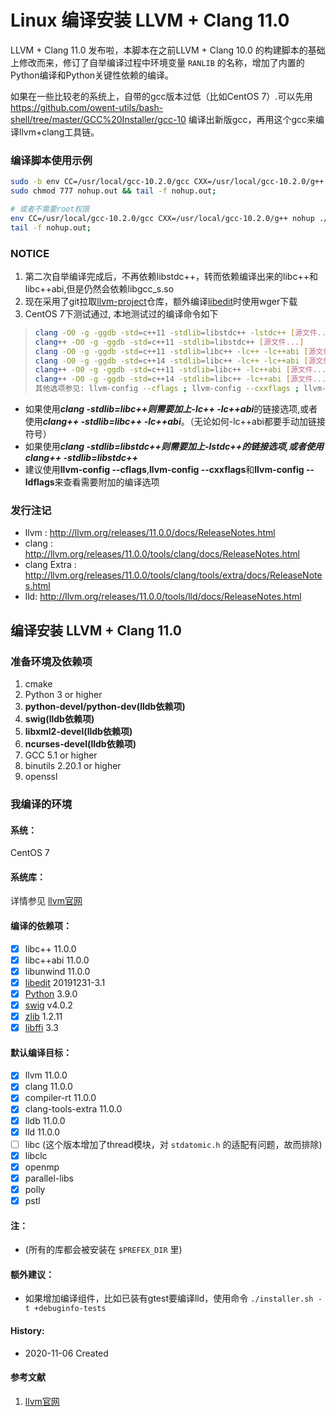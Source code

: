 Linux 编译安装 LLVM + Clang 11.0
======

LLVM + Clang 11.0 发布啦，本脚本在之前LLVM + Clang 10.0 的构建脚本的基础上修改而来，修订了自举编译过程中环境变量 ```RANLIB``` 的名称，增加了内置的Python编译和Python关键性依赖的编译。

如果在一些比较老的系统上，自带的gcc版本过低（比如CentOS 7）.可以先用 https://github.com/owent-utils/bash-shell/tree/master/GCC%20Installer/gcc-10 编译出新版gcc，再用这个gcc来编译llvm+clang工具链。

### 编译脚本使用示例

```bash
sudo -b env CC=/usr/local/gcc-10.2.0/gcc CXX=/usr/local/gcc-10.2.0/g++ nohup ./installer.sh
sudo chmod 777 nohup.out && tail -f nohup.out;

# 或者不需要root权限
env CC=/usr/local/gcc-10.2.0/gcc CXX=/usr/local/gcc-10.2.0/g++ nohup ./installer.sh -p $HOME/prebuilt/llvm-11.0 &
tail -f nohup.out;
```

### NOTICE

1. 第二次自举编译完成后，不再依赖libstdc++，转而依赖编译出来的libc++和libc++abi,但是仍然会依赖libgcc_s.so
2. 现在采用了git拉取[llvm-project][1]仓库，额外编译[libedit][2]时使用wger下载
3. CentOS 7下测试通过, 本地测试过的编译命令如下

> ```bash
> clang -O0 -g -ggdb -std=c++11 -stdlib=libstdc++ -lstdc++ [源文件...]
> clang++ -O0 -g -ggdb -std=c++11 -stdlib=libstdc++ [源文件...]
> clang -O0 -g -ggdb -std=c++11 -stdlib=libc++ -lc++ -lc++abi [源文件...]
> clang -O0 -g -ggdb -std=c++14 -stdlib=libc++ -lc++ -lc++abi [源文件...]
> clang++ -O0 -g -ggdb -std=c++11 -stdlib=libc++ -lc++abi [源文件...]
> clang++ -O0 -g -ggdb -std=c++14 -stdlib=libc++ -lc++abi [源文件...]
> 其他选项参见: llvm-config --cflags ; llvm-config --cxxflags ; llvm-config --ldflags
> ```

* 如果使用***clang -stdlib=libc++***则需要加上***-lc++ -lc++abi***的链接选项,或者使用***clang++ -stdlib=libc++ -lc++abi***。（无论如何-lc++abi都要手动加链接符号）
* 如果使用***clang -stdlib=libstdc++***则需要加上***-lstdc++***的链接选项,或者使用***clang++ -stdlib=libstdc++***
* 建议使用**llvm-config --cflags**,**llvm-config --cxxflags**和**llvm-config --ldflags**来查看需要附加的编译选项

### 发行注记

+ llvm : http://llvm.org/releases/11.0.0/docs/ReleaseNotes.html
+ clang : http://llvm.org/releases/11.0.0/tools/clang/docs/ReleaseNotes.html
+ clang Extra : http://llvm.org/releases/11.0.0/tools/clang/tools/extra/docs/ReleaseNotes.html
+ lld: http://llvm.org/releases/11.0.0/tools/lld/docs/ReleaseNotes.html

## 编译安装 LLVM + Clang 11.0

### 准备环境及依赖项

1. cmake
2. Python 3 or higher
3. **python-devel/python-dev(lldb依赖项)**
4. **swig(lldb依赖项)**
5. **libxml2-devel(lldb依赖项)**
6. **ncurses-devel(lldb依赖项)**
7. GCC 5.1 or higher
8. binutils 2.20.1 or higher
9. openssl

### 我编译的环境

#### 系统：

CentOS 7

#### 系统库：

详情参见 [llvm官网](http://llvm.org/)

#### 编译的依赖项：

+ [x] libc++ 11.0.0
+ [x] libc++abi 11.0.0
+ [x] libunwind 11.0.0
+ [x] [libedit][2] 20191231-3.1
+ [x] [Python][3] 3.9.0
+ [x] [swig][4] v4.0.2
+ [x] [zlib][5] 1.2.11
+ [x] [libffi][6] 3.3

#### 默认编译目标：

+ [x] llvm 11.0.0
+ [x] clang 11.0.0
+ [x] compiler-rt 11.0.0
+ [x] clang-tools-extra 11.0.0
+ [x] lldb 11.0.0
+ [x] lld 11.0.0
+ [ ] libc (这个版本增加了thread模块，对 ```stdatomic.h``` 的适配有问题，故而排除)
+ [x] libclc
+ [x] openmp
+ [x] parallel-libs
+ [x] polly
+ [x] pstl

#### 注：

+ (所有的库都会被安装在 ```$PREFEX_DIR``` 里)

#### 额外建议：

+ 如果增加编译组件，比如已装有gtest要编译lld，使用命令 ```./installer.sh -t +debuginfo-tests```

#### History:

+ 2020-11-06     Created

#### 参考文献

1. [llvm官网](http://llvm.org/)

[1]: https://github.com/llvm/llvm-project.git
[2]: http://thrysoee.dk/editline/
[3]: https://www.python.org/
[4]: https://github.com/swig/swig.git
[5]: https://www.zlib.net/
[6]: https://sourceware.org/libffi/

